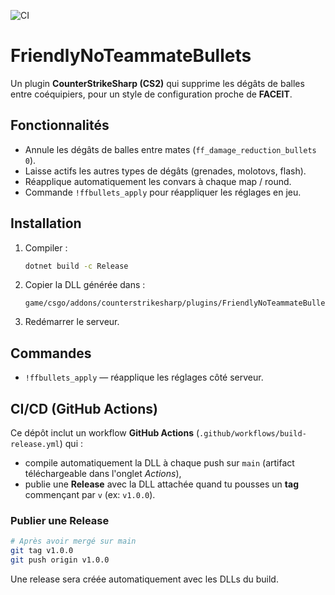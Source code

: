 ![CI](https://github.com/<ton-compte>/FriendlyNoTeammateBullets/actions/workflows/build-release.yml/badge.svg)

# FriendlyNoTeammateBullets

Un plugin **CounterStrikeSharp (CS2)** qui supprime les dégâts de balles entre coéquipiers, pour un style de configuration proche de **FACEIT**.

## Fonctionnalités
- Annule les dégâts de balles entre mates (`ff_damage_reduction_bullets 0`).
- Laisse actifs les autres types de dégâts (grenades, molotovs, flash).
- Réapplique automatiquement les convars à chaque map / round.
- Commande `!ffbullets_apply` pour réappliquer les réglages en jeu.

## Installation
1. Compiler :
   ```bash
   dotnet build -c Release
   ```
2. Copier la DLL générée dans :
   ```
   game/csgo/addons/counterstrikesharp/plugins/FriendlyNoTeammateBullets/
   ```
3. Redémarrer le serveur.

## Commandes
- `!ffbullets_apply` — réapplique les réglages côté serveur.

## CI/CD (GitHub Actions)

Ce dépôt inclut un workflow **GitHub Actions** (`.github/workflows/build-release.yml`) qui :
- compile automatiquement la DLL à chaque push sur `main` (artifact téléchargeable dans l'onglet *Actions*),
- publie une **Release** avec la DLL attachée quand tu pousses un **tag** commençant par `v` (ex: `v1.0.0`).

### Publier une Release
```bash
# Après avoir mergé sur main
git tag v1.0.0
git push origin v1.0.0
```
Une release sera créée automatiquement avec les DLLs du build.
